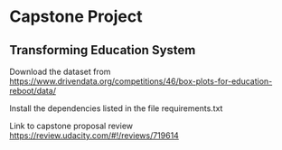 # Capstone Project
## Transforming Education System

Download the dataset from https://www.drivendata.org/competitions/46/box-plots-for-education-reboot/data/

Install the dependencies listed in the file requirements.txt

Link to capstone proposal review https://review.udacity.com/#!/reviews/719614
